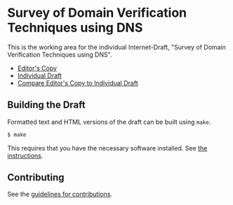 # Survey of Domain Verification Techniques using DNS

This is the working area for the individual Internet-Draft, "Survey of Domain Verification Techniques using DNS".

* [Editor's Copy](https://ShivanKaul.github.io/draft-sahib-domain-verification-techniques/#go.draft-sahib-domain-verification-techniques-latest.html)
* [Individual Draft](https://tools.ietf.org/html/draft-sahib-domain-verification-techniques-latest)
* [Compare Editor's Copy to Individual Draft](https://ShivanKaul.github.io/draft-sahib-domain-verification-techniques/#go.draft-sahib-domain-verification-techniques-latest.diff)

## Building the Draft

Formatted text and HTML versions of the draft can be built using `make`.

```sh
$ make
```

This requires that you have the necessary software installed.  See
[the instructions](https://github.com/martinthomson/i-d-template/blob/master/doc/SETUP.md).


## Contributing

See the
[guidelines for contributions](https://github.com/ShivanKaul/draft-sahib-domain-verification-techniques/blob/main/CONTRIBUTING.md).
